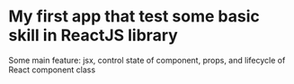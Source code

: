 # My first app that test some basic skill in ReactJS library
Some main feature: jsx, control state of component, props, and lifecycle of React component class
